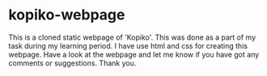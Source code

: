 # kopiko-webpage
This is a cloned static webpage of 'Kopiko'. This was done as a part of my task during my learning period. I have use html and css for creating this webpage. Have a look at the webpage and let me know if you have got any comments or suggestions. Thank you.
